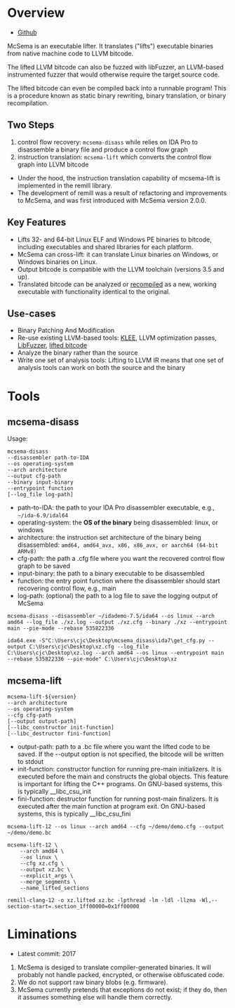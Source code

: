 # Overview

- [Github](https://github.com/lifting-bits/mcsema)

McSema is an executable lifter. It translates ("lifts") executable binaries from native machine code to LLVM bitcode.

The lifted LLVM bitcode can also be fuzzed with libFuzzer, an LLVM-based instrumented fuzzer that would otherwise require the target source code.

The lifted bitcode can even be compiled back into a runnable program! This is a procedure known as static binary rewriting, binary translation, or binary recompilation.

## Two Steps

1. control flow recovery: `mcsema-disass` while relies on IDA Pro to disassemble a binary file and produce a control flow graph
2. instruction translation: `mcsema-lift` which converts the control flow graph into LLVM bitcode
- Under the hood, the instruction translation capability of mcsema-lift is implemented in the remill library. 
- The development of remill was a result of refactoring and improvements to McSema, and was first introduced with McSema version 2.0.0.

## Key Features
- Lifts 32- and 64-bit Linux ELF and Windows PE binaries to bitcode, including executables and shared libraries for each platform.
- McSema can cross-lift: it can translate Linux binaries on Windows, or Windows binaries on Linux.
- Output bitcode is compatible with the LLVM toolchain (versions 3.5 and up).
- Translated bitcode can be analyzed or [recompiled](https://github.com/lifting-bits/mcsema/blob/master/docs/McSemaWalkthrough.md) as a new, working executable with functionality identical to the original.

## Use-cases

- Binary Patching And Modification
- Re-use existing LLVM-based tools: [KLEE](https://klee.github.io/), LLVM optimization passes, [LibFuzzer](http://llvm.org/docs/LibFuzzer.html), [lifted bitcode](https://github.com/lifting-bits/mcsema/blob/master/docs/UsingLibFuzzer.md)
- Analyze the binary rather than the source
- Write one set of analysis tools: Lifting to LLVM IR means that one set of analysis tools can work on both the source and the binary

# Tools

## mcsema-disass

Usage:

```shell
mcsema-disass 
--disassembler path-to-IDA 
--os operating-system 
--arch architecture 
--output cfg-path 
--binary input-binary 
--entrypoint function 
[--log_file log-path]
```

- path-to-IDA:  the path to your IDA Pro disassembler executable, e.g., `~/ida-6.9/idal64`
- operating-system: the **OS of the binary** being disassembled: linux, or windows
- architecture: the instruction set architecture of the binary being disassembled: `amd64, amd64_avx, x86, x86_avx, or aarch64 (64-bit ARMv8)`
- cfg-path: the path a .cfg file where you want the recovered control flow graph to be saved  
- input-binary: the path to a binary executable to be disassembled
- function: the entry point function where the disassembler should start recovering control flow, e.g., main
- log-path: (optional) the path to a log file to save the logging output of McSema

```shell
mcsema-disass --disassembler ~/idademo-7.5/ida64 --os linux --arch amd64 --log_file ./xz.log --output ./xz.cfg --binary ./xz --entrypoint main --pie-mode --rebase 535822336

ida64.exe -S"C:\Users\cjc\Desktop\mcsema_disass\ida7\get_cfg.py --output C:\Users\cjc\Desktop\xz.cfg --log_file C:\Users\cjc\Desktop\xz.log --arch amd64 --os linux --entrypoint main --rebase 535822336 --pie-mode" C:\Users\cjc\Desktop\xz
```

## mcsema-lift

```shell
mcsema-lift-${version} 
--arch architecture 
--os operating-system  
--cfg cfg-path 
[--output output-path] 
[--libc_constructor init-function] 
[--libc_destructor fini-function]
```

- output-path: path to a .bc file where you want the lifted code to be saved. If the --output option is not specified, the bitcode will be written to stdout
- init-function: constructor function for running pre-main initializers. It is executed before the main and constructs the global objects. This feature is important for lifting the C++ programs. On GNU-based systems, this is typically __libc_csu_init
- fini-function: destructor function for running post-main finalizers. It is executed after the main function at program exit. On GNU-based systems, this is typically __libc_csu_fini

```shell
mcsema-lift-12 --os linux --arch amd64 --cfg ~/demo/demo.cfg --output ~/demo/demo.bc

mcsema-lift-12 \
    --arch amd64 \
    --os linux \
    --cfg xz.cfg \
    --output xz.bc \
    --explicit_args \
    --merge_segments \
    --name_lifted_sections

remill-clang-12 -o xz.lifted xz.bc -lpthread -lm -ldl -llzma -Wl,--section-start=.section_1ff00000=0x1ff00000
```

# Liminations

- Latest commit: 2017

1. McSema is desiged to translate compiler-generated binaries. It will probably not handle packed, encrypted, or otherwise obfuscated code.
2. We do not support raw binary blobs (e.g. firmware).
3. McSema currently pretends that exceptions do not exist; if they do, then it assumes something else will handle them correctly.

